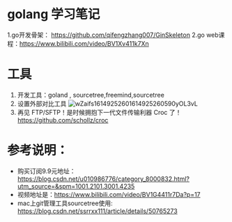# golang 学习笔记
1.go开发骨架： https://github.com/qifengzhang007/GinSkeleton 
2.go web课程：https://www.bilibili.com/video/BV1Xv411k7Xn
# 工具
1. 开发工具：goland , sourcetree,freemind,sourcetree 
2. 设置外部对比工具
![wZaifs16149252601614925260590yOL3vL](https://ops-1254326415.file.myqcloud.com/uPic/wZaifs16149252601614925260590yOL3vL.png)
3. 再见 FTP/SFTP！是时候拥抱下一代文件传输利器 Croc 了！https://github.com/schollz/croc   



# 参考说明：
* 购买订阅9.9元地址：https://blog.csdn.net/u010986776/category_8000832.html?utm_source=&spm=1001.2101.3001.4235
* 视频地址是：https://www.bilibili.com/video/BV1G4411r7Da?p=17
* mac上git管理工具sourcetree使用: https://blog.csdn.net/ssrrxx111/article/details/50765273